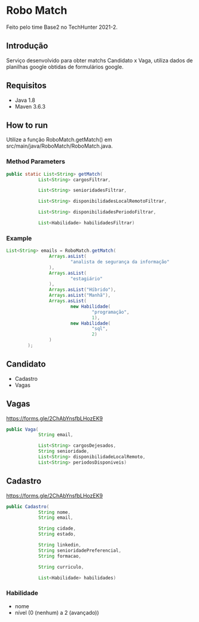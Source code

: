 # Robo Match
Feito pelo time Base2 no TechHunter 2021-2.

## Introdução
Serviço desenvolvido para obter matchs Candidato x Vaga, utiliza dados de planilhas google obtidas de formulários google.

## Requisitos
- Java 1.8
- Maven 3.6.3

## How to run
Utilize a função RoboMatch.getMatch() em src/main/java/RoboMatch/RoboMatch.java.

### Method Parameters
```java
public static List<String> getMatch(
            List<String> cargosFiltrar,

            List<String> senioridadesFiltrar,

            List<String> disponibilidadesLocalRemotoFiltrar,

            List<String> disponibilidadesPeriodoFiltrar,

            List<Habilidade> habilidadesFiltrar)
```
### Example
```java
List<String> emails = RoboMatch.getMatch(
                Arrays.asList(
                        "analista de segurança da informação"
                ),
                Arrays.asList(
                        "estagiário"
                ),
                Arrays.asList("Híbrido"),
                Arrays.asList("Manhã"),
                Arrays.asList(
                        new Habilidade(
                                "programação",
                                1),
                        new Habilidade(
                                "sql",
                                2)
                )
        );
```
## Candidato
- Cadastro
- Vagas

## Vagas
https://forms.gle/2ChAbYnsfbLHozEK9
```java
public Vaga(
            String email,

            List<String> cargosDejesados,
            String senioridade,
            List<String> disponibilidadeLocalRemoto,
            List<String> periodosDisponiveis)
```

## Cadastro
https://forms.gle/2ChAbYnsfbLHozEK9
```java
public Cadastro(
            String nome,
            String email,

            String cidade,
            String estado,

            String linkedin,
            String senioridadePreferencial,
            String formacao,

            String curriculo,

            List<Habilidade> habilidades)
```

### Habilidade
- nome
- nível (0 (nenhum) a 2 (avançado))
